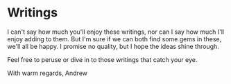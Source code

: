 # Writings

I can't say how much you'll enjoy these writings, nor can I say how much I'll enjoy adding to them. But I'm sure if we can both find some gems in these, we'll all be happy. I promise no quality, but I hope the ideas shine through.

Feel free to peruse or dive in to those writings that catch your eye.

With warm regards,
Andrew